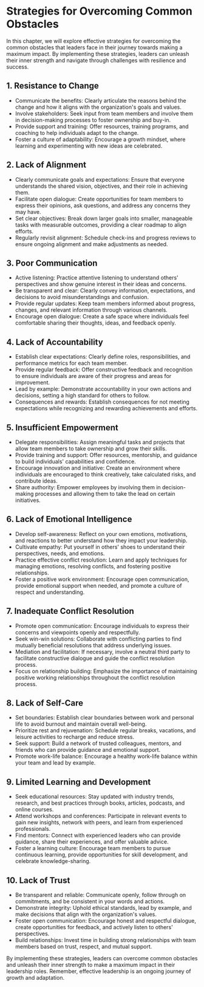 Strategies for Overcoming Common Obstacles
===================================================

In this chapter, we will explore effective strategies for overcoming the common obstacles that leaders face in their journey towards making a maximum impact. By implementing these strategies, leaders can unleash their inner strength and navigate through challenges with resilience and success.

1\. **Resistance to Change**
---------------------------

* Communicate the benefits: Clearly articulate the reasons behind the change and how it aligns with the organization's goals and values.
* Involve stakeholders: Seek input from team members and involve them in decision-making processes to foster ownership and buy-in.
* Provide support and training: Offer resources, training programs, and coaching to help individuals adapt to the change.
* Foster a culture of adaptability: Encourage a growth mindset, where learning and experimenting with new ideas are celebrated.

2\. **Lack of Alignment**
------------------------

* Clearly communicate goals and expectations: Ensure that everyone understands the shared vision, objectives, and their role in achieving them.
* Facilitate open dialogue: Create opportunities for team members to express their opinions, ask questions, and address any concerns they may have.
* Set clear objectives: Break down larger goals into smaller, manageable tasks with measurable outcomes, providing a clear roadmap to align efforts.
* Regularly revisit alignment: Schedule check-ins and progress reviews to ensure ongoing alignment and make adjustments as needed.

3\. **Poor Communication**
-------------------------

* Active listening: Practice attentive listening to understand others' perspectives and show genuine interest in their ideas and concerns.
* Be transparent and clear: Clearly convey information, expectations, and decisions to avoid misunderstandings and confusion.
* Provide regular updates: Keep team members informed about progress, changes, and relevant information through various channels.
* Encourage open dialogue: Create a safe space where individuals feel comfortable sharing their thoughts, ideas, and feedback openly.

4\. **Lack of Accountability**
-----------------------------

* Establish clear expectations: Clearly define roles, responsibilities, and performance metrics for each team member.
* Provide regular feedback: Offer constructive feedback and recognition to ensure individuals are aware of their progress and areas for improvement.
* Lead by example: Demonstrate accountability in your own actions and decisions, setting a high standard for others to follow.
* Consequences and rewards: Establish consequences for not meeting expectations while recognizing and rewarding achievements and efforts.

5\. **Insufficient Empowerment**
-------------------------------

* Delegate responsibilities: Assign meaningful tasks and projects that allow team members to take ownership and grow their skills.
* Provide training and support: Offer resources, mentorship, and guidance to build individuals' capabilities and confidence.
* Encourage innovation and initiative: Create an environment where individuals are encouraged to think creatively, take calculated risks, and contribute ideas.
* Share authority: Empower employees by involving them in decision-making processes and allowing them to take the lead on certain initiatives.

6\. **Lack of Emotional Intelligence**
-------------------------------------

* Develop self-awareness: Reflect on your own emotions, motivations, and reactions to better understand how they impact your leadership.
* Cultivate empathy: Put yourself in others' shoes to understand their perspectives, needs, and emotions.
* Practice effective conflict resolution: Learn and apply techniques for managing emotions, resolving conflicts, and fostering positive relationships.
* Foster a positive work environment: Encourage open communication, provide emotional support when needed, and promote a culture of respect and understanding.

7\. **Inadequate Conflict Resolution**
-------------------------------------

* Promote open communication: Encourage individuals to express their concerns and viewpoints openly and respectfully.
* Seek win-win solutions: Collaborate with conflicting parties to find mutually beneficial resolutions that address underlying issues.
* Mediation and facilitation: If necessary, involve a neutral third party to facilitate constructive dialogue and guide the conflict resolution process.
* Focus on relationship building: Emphasize the importance of maintaining positive working relationships throughout the conflict resolution process.

8\. **Lack of Self-Care**
------------------------

* Set boundaries: Establish clear boundaries between work and personal life to avoid burnout and maintain overall well-being.
* Prioritize rest and rejuvenation: Schedule regular breaks, vacations, and leisure activities to recharge and reduce stress.
* Seek support: Build a network of trusted colleagues, mentors, and friends who can provide guidance and emotional support.
* Promote work-life balance: Encourage a healthy work-life balance within your team and lead by example.

9\. **Limited Learning and Development**
---------------------------------------

* Seek educational resources: Stay updated with industry trends, research, and best practices through books, articles, podcasts, and online courses.
* Attend workshops and conferences: Participate in relevant events to gain new insights, network with peers, and learn from experienced professionals.
* Find mentors: Connect with experienced leaders who can provide guidance, share their experiences, and offer valuable advice.
* Foster a learning culture: Encourage team members to pursue continuous learning, provide opportunities for skill development, and celebrate knowledge-sharing.

10\. **Lack of Trust**
---------------------

* Be transparent and reliable: Communicate openly, follow through on commitments, and be consistent in your words and actions.
* Demonstrate integrity: Uphold ethical standards, lead by example, and make decisions that align with the organization's values.
* Foster open communication: Encourage honest and respectful dialogue, create opportunities for feedback, and actively listen to others' perspectives.
* Build relationships: Invest time in building strong relationships with team members based on trust, respect, and mutual support.

By implementing these strategies, leaders can overcome common obstacles and unleash their inner strength to make a maximum impact in their leadership roles. Remember, effective leadership is an ongoing journey of growth and adaptation.
